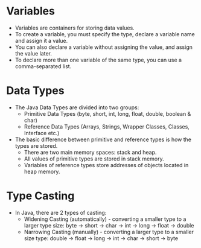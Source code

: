 # Variables

- Variables are containers for storing data values.
- To create a variable, you must specify the type, declare a variable name and assign it a value.
- You can also declare a variable without assigning the value, and assign the value later.
- To declare more than one variable of the same type, you can use a comma-separated list.

# Data Types

- The Java Data Types are divided into two groups:
    - Primitive Data Types (byte, short, int, long, float, double, boolean & char)
    - Reference Data Types (Arrays, Strings, Wrapper Classes, Classes, Interface etc.)
- The basic difference between primitive and reference types is how the types are stored.
    - There are two main memory spaces: stack and heap.
    - All values of primitive types are stored in stack memory.
    - Variables of reference types store addresses of objects located in heap memory.

# Type Casting

- In Java, there are 2 types of casting:
    - Widening Casting (automatically) - converting a smaller type to a larger type size:
      byte -> short -> char -> int -> long -> float -> double
    - Narrowing Casting (manually) - converting a larger type to a smaller size type:
      double -> float -> long -> int -> char -> short -> byte
